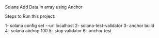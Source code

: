 
Solana Add Data in array using Anchor

Steps to Run this project:

1- solana config set --url localhost
2- solana-test-validator
3- anchor build
4- solana airdrop 100
5- stop validator
6- anchor test
